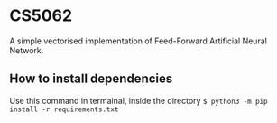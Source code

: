 # CS5062
A simple vectorised implementation of Feed-Forward Artificial Neural Network.

## How to install dependencies
Use this command in termainal, inside the directory
```$ python3 -m pip install -r requirements.txt```